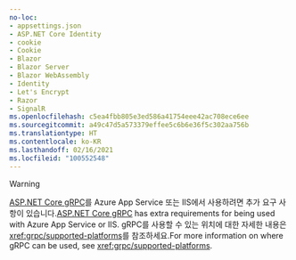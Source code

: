 ```yaml
---
no-loc:
- appsettings.json
- ASP.NET Core Identity
- cookie
- Cookie
- Blazor
- Blazor Server
- Blazor WebAssembly
- Identity
- Let's Encrypt
- Razor
- SignalR
ms.openlocfilehash: c5ea4fbb805e3ed586a41754eee42ac708ece6ee
ms.sourcegitcommit: a49c47d5a573379effee5c6b6e36f5c302aa756b
ms.translationtype: HT
ms.contentlocale: ko-KR
ms.lasthandoff: 02/16/2021
ms.locfileid: "100552548"
---
```

> [!WARNING]
> <span data-ttu-id="5dc86-101">[ASP.NET Core gRPC](xref:grpc/index)를 Azure App Service 또는 IIS에서 사용하려면 추가 요구 사항이 있습니다.</span><span class="sxs-lookup"><span data-stu-id="5dc86-101">[ASP.NET Core gRPC](xref:grpc/index) has extra requirements for being used with Azure App Service or IIS.</span></span> <span data-ttu-id="5dc86-102">gRPC를 사용할 수 있는 위치에 대한 자세한 내용은 <xref:grpc/supported-platforms>를 참조하세요.</span><span class="sxs-lookup"><span data-stu-id="5dc86-102">For more information on where gRPC can be used, see <xref:grpc/supported-platforms>.</span></span>
